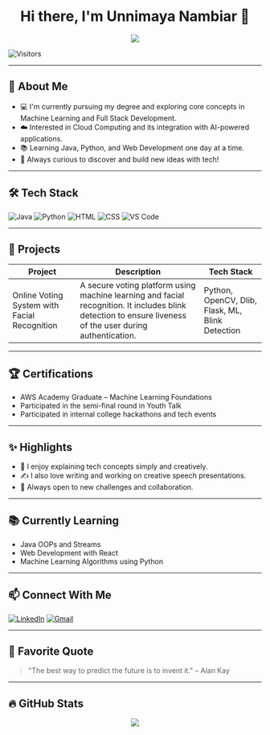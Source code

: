 <h1 align="center">Hi there, I'm Unnimaya Nambiar 👋</h1>

<p align="center">
  <img src="https://readme-typing-svg.demolab.com?font=Fira+Code&weight=600&size=24&pause=1000&color=blue&center=true&vCenter=true&random=false&width=435&lines=Aspiring+ML+Engineer;Java+%7C+Full+Stack+Developer;Learning+and+Building+every+day" />
</p>

![Visitors](https://komarev.com/ghpvc/?username=UnnimayaNambiar&color=blueviolet)

---

## 🌱 About Me

- 💻 I'm currently pursuing my degree and exploring core concepts in Machine Learning and Full Stack Development.
- ☁️ Interested in Cloud Computing and its integration with AI-powered applications.
- 📚 Learning Java, Python, and Web Development one day at a time.
- 🚀 Always curious to discover and build new ideas with tech!

---

## 🛠 Tech Stack

![Java](https://img.shields.io/badge/Java-ED8B00?style=for-the-badge&logo=java&logoColor=white)
![Python](https://img.shields.io/badge/Python-3776AB?style=for-the-badge&logo=python&logoColor=white)
![HTML](https://img.shields.io/badge/HTML5-E34F26?style=for-the-badge&logo=html5&logoColor=white)
![CSS](https://img.shields.io/badge/CSS3-1572B6?style=for-the-badge&logo=css3&logoColor=white)
![VS Code](https://img.shields.io/badge/VS%20Code-007ACC?style=for-the-badge&logo=visual-studio-code&logoColor=white)

---

## 🚧 Projects

| Project | Description | Tech Stack |
|--------|-------------|------------|
| Online Voting System with Facial Recognition | A secure voting platform using machine learning and facial recognition. It includes blink detection to ensure liveness of the user during authentication. | Python, OpenCV, Dlib, Flask, ML, Blink Detection |

---

## 🏆 Certifications

- AWS Academy Graduate – Machine Learning Foundations
- Participated in the semi-final round in Youth Talk
- Participated in internal college hackathons and tech events

---

## ✨ Highlights

- 💬 I enjoy explaining tech concepts simply and creatively.
- ✍️ I also love writing and working on creative speech presentations.
- 🧠 Always open to new challenges and collaboration.

---

## 📚 Currently Learning

- Java OOPs and Streams
- Web Development with React
- Machine Learning Algorithms using Python

---

## 📫 Connect With Me

[![LinkedIn](https://img.shields.io/badge/LinkedIn-UnnimayaH-blue?style=for-the-badge&logo=linkedin&logoColor=white)](https://www.linkedin.com/in/unnimayah/)
[![Gmail](https://img.shields.io/badge/Gmail-unnimayahnambiar55@gmail.com-red?style=for-the-badge&logo=gmail&logoColor=white)](mailto:unnimayahnambiar55@gmail.com)

---

## 💬 Favorite Quote

> "The best way to predict the future is to invent it." – Alan Kay

---

## 🔥 GitHub Stats

<p align="center">
  <img src="https://github-readme-streak-stats.herokuapp.com?user=UnnimayaNambiar&theme=react&hide_border=false" />
</p>
